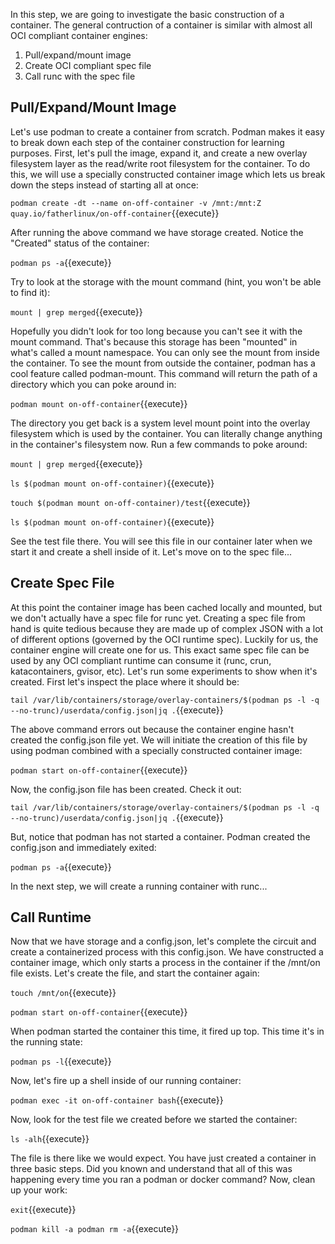 In this step, we are going to investigate the basic construction of a container. The general contruction of a container is similar with almost all OCI compliant container engines:

1. Pull/expand/mount image
2. Create OCI compliant spec file
3. Call runc with the spec file


## Pull/Expand/Mount Image

Let's use podman to create a container from scratch. Podman makes it easy to break down each step of the container construction for learning purposes. First, let's pull the image, expand it, and create a new overlay filesystem layer as the read/write root filesystem for the container. To do this, we will use a specially constructed container image which lets us break down the steps instead of starting all at once:

`podman create -dt --name on-off-container -v /mnt:/mnt:Z quay.io/fatherlinux/on-off-container`{{execute}}

After running the above command we have storage created. Notice the "Created" status of the container:

`podman ps -a`{{execute}}

Try to look at the storage with the mount command (hint, you won't be able to find it):

`mount | grep merged`{{execute}}

Hopefully you didn't look for too long because you can't see it with the mount command. That's because this storage has been "mounted" in what's called a mount namespace. You can only see the mount from inside the container. To see the mount from outside the container, podman has a cool feature called podman-mount. This command will return the path of a directory which you can poke around in:

`podman mount on-off-container`{{execute}}

The directory you get back is a system level mount point into the overlay filesystem which is used by the container. You can literally change anything in the container's filesystem now. Run a few commands to poke around:

`mount | grep merged`{{execute}}

`ls $(podman mount on-off-container)`{{execute}}

`touch $(podman mount on-off-container)/test`{{execute}}

`ls $(podman mount on-off-container)`{{execute}}

See the test file there. You will see this file in our container later when we start it and create a shell inside of it. Let's move on to the spec file...

## Create Spec File

At this point the container image has been cached locally and mounted, but we don't actually have a spec file for runc yet. Creating a spec file from hand is quite tedious because they are made up of complex JSON with a lot of different options (governed by the OCI runtime spec). Luckily for us, the container engine will create one for us. This exact same spec file can be used by any OCI compliant runtime can consume it (runc, crun, katacontainers, gvisor, etc). Let's run some experiments to show when it's created. First let's inspect the place where it should be:

`tail /var/lib/containers/storage/overlay-containers/$(podman ps -l -q --no-trunc)/userdata/config.json|jq .`{{execute}}

The above command errors out because the container engine hasn't created the config.json file yet. We will initiate the creation of this file by using podman combined with a specially constructed container image:

`podman start on-off-container`{{execute}}

Now, the config.json file has been created. Check it out:

`tail /var/lib/containers/storage/overlay-containers/$(podman ps -l -q --no-trunc)/userdata/config.json|jq .`{{execute}}

But, notice that podman has not started a container. Podman created the config.json and immediately exited:

`podman ps -a`{{execute}}

In the next step, we will create a running container with runc...

## Call Runtime

Now that we have storage and a config.json, let's complete the circuit and create a containerized process with this config.json. We have constructed a container image, which only starts a process in the container if the /mnt/on file exists. Let's create the file, and start the container again:

`touch /mnt/on`{{execute}}

`podman start on-off-container`{{execute}}

When podman started the container this time, it fired up top. This time it's in the running state:

`podman ps -l`{{execute}}

Now, let's fire up a shell inside of our running container:

`podman exec -it on-off-container bash`{{execute}}

Now, look for the test file we created before we started the container:

`ls -alh`{{execute}}

The file is there like we would expect. You have just created a container in three basic steps. Did you known and understand that all of this was happening every time you ran a podman or docker command? Now, clean up your work:

`exit`{{execute}}

`podman kill -a
podman rm -a`{{execute}}
